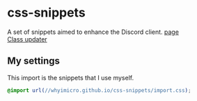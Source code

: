 # css-snippets
A set of snippets aimed to enhance the Discord client.
[page](https://whyimicro.github.io/css-snippets/) <br>
[Class updater](https://syndishanx.github.io/Website/Update_Classes.html)
## My settings
This import is the snippets that I use myself.
```css
@import url(//whyimicro.github.io/css-snippets/import.css);
```
